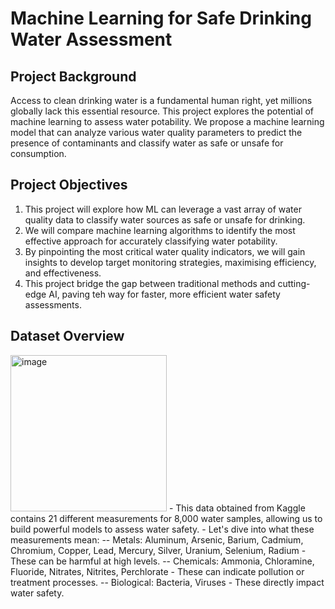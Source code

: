 # Machine Learning for Safe Drinking Water Assessment 

## Project Background
Access to clean drinking water is a fundamental human right, yet millions globally lack this essential resource. This project explores the potential of machine learning to assess water potability. We propose a machine learning model that can analyze various water quality parameters to predict the presence of contaminants and classify water as safe or unsafe for consumption.

## Project Objectives
1. This project will explore how ML can leverage a vast array of water quality data to classify water sources as safe or unsafe for drinking. 
2. We will compare machine learning algorithms to identify the most effective approach for accurately classifying water potability. 
3. By pinpointing the most critical water quality indicators, we will gain insights to develop target monitoring strategies, maximising efficiency, and effectiveness. 
4. This project bridge the gap between traditional methods and cutting-edge AI, paving teh way for faster, more efficient water safety assessments.

## Dataset Overview
<img width="250" alt="image" src="https://github.com/jeffwongqy/Biomedical-Healthcare-Genomics-Data-Science/assets/100281127/53c42798-48f1-451f-a218-e56c1aa85a79">  
- This data obtained from Kaggle contains 21 different measurements for 8,000 water samples, allowing us to build powerful models to assess water safety. 
- Let's dive into what these measurements mean:
-- Metals: Aluminum, Arsenic, Barium, Cadmium, Chromium, Copper, Lead, Mercury, Silver, Uranium, Selenium, Radium - These can be harmful at high levels.
-- Chemicals: Ammonia, Chloramine, Fluoride, Nitrates, Nitrites, Perchlorate - These can indicate pollution or treatment processes.
-- Biological: Bacteria, Viruses - These directly impact water safety.

